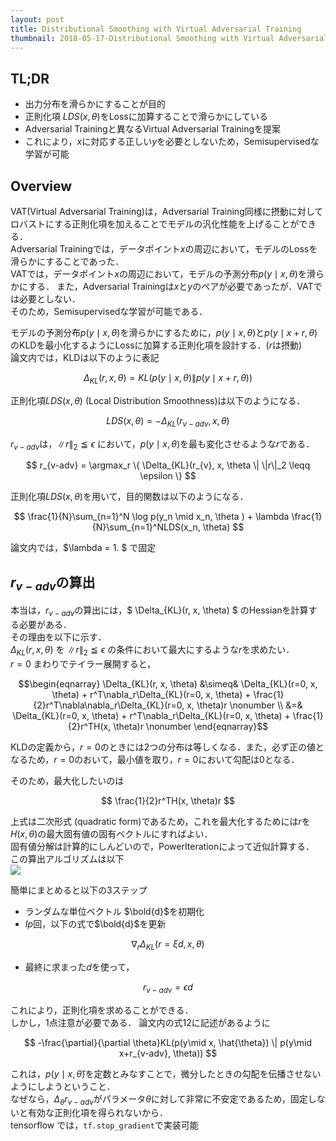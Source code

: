 ```yaml
---
layout: post
title: Distributional Smoothing with Virtual Adversarial Training
thumbnail: 2018-05-17-Distributional Smoothing with Virtual Adversarial Training/fig.png
---
```


## TL;DR
* 出力分布を滑らかにすることが目的
* 正則化項 $LDS(x, \theta)$をLossに加算することで滑らかにしている
* Adversarial Trainingと異なるVirtual Adversarial Trainingを提案
* これにより，$x$に対応する正しい$y$を必要としないため，Semisupervisedな学習が可能


## Overview
VAT(Virtual Adversarial Training)は，Adversarial Training同様に摂動に対してロバストにする正則化項を加えることでモデルの汎化性能を上げることができる．  
Adversarial Trainingでは，データポイント$x$の周辺において，モデルのLossを滑らかにすることであった．  
VATでは，データポイント$x$の周辺において，モデルの予測分布$p(y\mid x, \theta)$を滑らかにする．
また，Adversarial Trainingは$x$と$y$のペアが必要であったが．VATでは必要としない．  
そのため，Semisupervisedな学習が可能である．


モデルの予測分布$p(y\mid x, \theta)$を滑らかにするために，$p(y\mid x, \theta)$と$p(y\mid x+r, \theta)$のKLDを最小化するようにLossに加算する正則化項を設計する．($r$は摂動)    
論文内では，KLDは以下のように表記

$$ \Delta_{KL}(r, x, \theta) = KL(p(y\mid x, \theta) \| p(y\mid x+r, \theta))$$

正則化項$LDS(x, \theta)$ (Local Distribution Smoothness)は以下のようになる．

$$ LDS(x, \theta) =  - \Delta_{KL}(r_{v-adv}, x, \theta) $$

$r_{v-adv}$は，$\|r\|_2 \leqq \epsilon$ において，$p(y\mid x, \theta)$を最も変化させるような$r$である．  

$$ r_{v-adv} = \argmax_r \{ \Delta_{KL}(r_{v}, x, \theta \| \|r\|_2 \leqq \epsilon \} $$

正則化項$LDS(x, \theta)$を用いて，目的関数は以下のようになる．  

$$ \frac{1}{N}\sum_{n=1}^N \log p(y_n \mid x_n, \theta ) + \lambda \frac{1}{N}\sum_{n=1}^NLDS(x_n, \theta) $$  

論文内では，$\lambda = 1. $ で固定

## $r_{v-adv}$の算出
本当は，$r_{v-adv}$の算出には，$ \Delta_{KL}(r, x, \theta) $ のHessianを計算する必要がある．  
その理由を以下に示す．  
$\Delta_{KL}(r, x, \theta)$ を $\|r\|_2 \leqq \epsilon$ の条件において最大にするような$r$を求めたい．  
$r=0$ まわりでテイラー展開すると，  

$$\begin{eqnarray} \Delta_{KL}(r, x, \theta) &\simeq& \Delta_{KL}(r=0, x, \theta) + r^T\nabla_r\Delta_{KL}(r=0, x, \theta) + \frac{1}{2}r^T\nabla\nabla_r\Delta_{KL}(r=0, x, \theta)r \nonumber \\
 &=& \Delta_{KL}(r=0, x, \theta) + r^T\nabla_r\Delta_{KL}(r=0, x, \theta) + \frac{1}{2}r^TH(x, \theta)r \nonumber \end{eqnarray}$$

KLDの定義から，$r=0$のときには2つの分布は等しくなる．また，必ず正の値となるため，$r=0$のおいて，最小値を取り，$r=0$において勾配は0となる．  

そのため，最大化したいのは

$$ \frac{1}{2}r^TH(x, \theta)r $$

上式は二次形式 (quadratic form)であるため，これを最大化するためには$r$を$H(x, \theta)$の最大固有値の固有ベクトルにすればよい．  
固有値分解は計算的にしんどいので，PowerIterationによって近似計算する．  
この算出アルゴリズムは以下  
<img src='images/pi.png'>

簡単にまとめると以下の3ステップ
* ランダムな単位ベクトル $\bold{d}$を初期化
* $Ip$回，以下の式で$\bold{d}$を更新

$$ \nabla_r\Delta_{KL}(r=\xi d, x, \theta) $$

* 最終に求まった$d$を使って，

$$ r_{v-adv} = \epsilon d$$

これにより，正則化項を求めることができる．  
しかし，1点注意が必要である．
論文内の式12に記述があるように

$$ -\frac{\partial}{\partial \theta}KL(p(y\mid x, \hat{\theta}) \| p(y\mid x+r_{v-adv}, \theta)) $$

これは，$p(y\mid x, \hat{\theta})$を定数とみなすことで，微分したときの勾配を伝播させないようにしようということ．  
なぜなら，$\Delta_\theta r_{v-adv}$がパラメータ$\theta$に対して非常に不安定であるため，固定しないと有効な正則化項を得られないから．  
tensorflow では，`tf.stop_gradient`で実装可能
